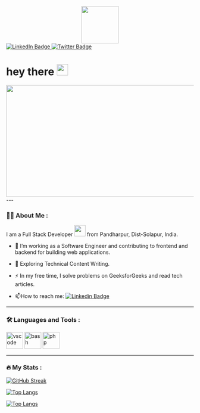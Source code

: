 
 <div id="header" align="center">
  <img src="https://media.giphy.com/media/M9gbBd9nbDrOTu1Mqx/giphy.gif" width="100"/>
</div>

<div id="badges">
  <a href="https://www.linkedin.com/in/ashutosh-shinde-87972a1b4/">
    <img src="https://img.shields.io/badge/LinkedIn-blue?style=for-the-badge&logo=linkedin&logoColor=white" alt="LinkedIn Badge"/>
  </a>
  <a href="your-twitter-URL">
    <img src="https://img.shields.io/badge/Twitter-blue?style=for-the-badge&logo=twitter&logoColor=white" alt="Twitter Badge"/>
  </a>
</div>
<img src="https://komarev.com/ghpvc/?username=ashu-sh&style=flat-square&color=blue" alt=""/>
<h1>
  hey there
  <img src="https://media.giphy.com/media/hvRJCLFzcasrR4ia7z/giphy.gif" width="30px"/>
</h1>
<div align="center">
  <img src="https://media.giphy.com/media/dWesBcTLavkZuG35MI/giphy.gif" width="600" height="300"/>
</div>
---

### :woman_technologist: About Me :
I am a Full Stack Developer <img src="https://media.giphy.com/media/WUlplcMpOCEmTGBtBW/giphy.gif" width="30"> from Pandharpur, Dist-Solapur, India.
- :telescope: I’m working as a Software Engineer and contributing to frontend and backend for building web applications.

- :seedling: Exploring Technical Content Writing.

- :zap: In my free time, I solve problems on GeeksforGeeks and read tech articles.

- :mailbox:How to reach me: [![Linkedin Badge](https://img.shields.io/badge/LinkedIn-blue?style=for-the-badge&logo=linkedin&logoColor=white)](https://www.linkedin.com/in/ashutosh-shinde-87972a1b4/)

- ---

### :hammer_and_wrench: Languages and Tools :
<p align="left">
<img src="https://cdn.jsdelivr.net/gh/devicons/devicon/icons/vscode/vscode-original.svg" alt="vscode" width="45" height="45"/>
<img src="https://cdn.jsdelivr.net/gh/devicons/devicon/icons/bash/bash-original.svg" alt="bash" width="45" height="45"/>
<img src="https://cdn.jsdelivr.net/gh/devicons/devicon/icons/php/php-original.svg" alt="php" width="45" height="45"/>
</p>

---

### :fire: My Stats :
[![GitHub Streak](http://github-readme-streak-stats.herokuapp.com?user=ashu-sh&theme=dark&background=000000)](https://git.io/streak-stats)

[![Top Langs](https://github-readme-stats.vercel.app/api/top-langs/?username=ashu-sh)](https://github.com/anuraghazra/github-readme-stats)

[![Top Langs](https://github-readme-stats.vercel.app/api/top-langs/?username=ashu-sh&layout=compact&theme=vision-friendly-dark)](https://github.com/anuraghazra/github-readme-stats)



